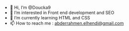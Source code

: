 - 👋 Hi, I’m @Doucka9
- 👀 I’m interested in Front end development and SEO
- 🌱 I’m currently learning HTML and CSS
- 📫 How to reach me : abderrahmen.elhendi@gmail.com

<!---
Doucka9/Doucka9 is a ✨ special ✨ repository because its `README.md` (this file) appears on your GitHub profile.
You can click the Preview link to take a look at your changes.
--->
